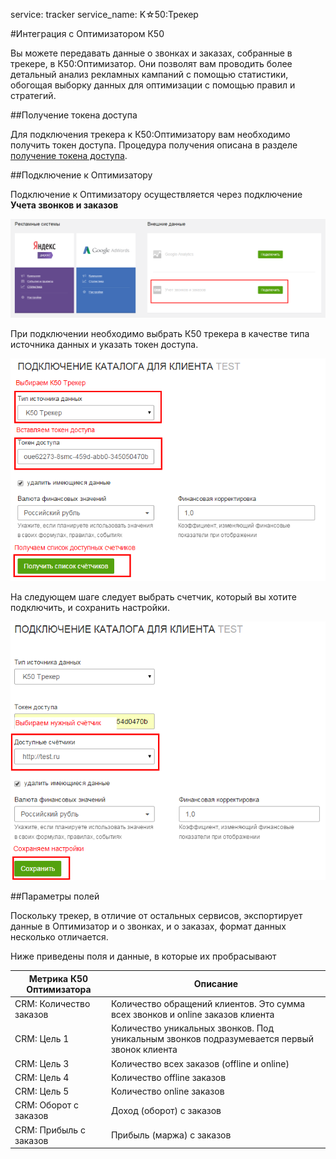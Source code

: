service: tracker
service_name: K☆50:Трекер

#Интеграция с Оптимизатором К50

Вы можете передавать данные о звонках и заказах, собранные в трекере, в К50:Оптимизатор. Они позволят вам проводить более детальный анализ рекламных кампаний с помощью статистики, обогощая выборку данных для оптимизации с помощью правил и стратегий.

##Получение токена доступа

Для подключения трекера к К50:Оптимизатору вам необходимо получить токен доступа. Процедура получения описана в разделе <a href="http://help.k50.ru/tracker-api/token_authorization/">получение токена доступа</a>. 

##Подключение к Оптимизатору

Подключение к Оптимизатору осуществляется через подключение **Учета звонков и заказов**

![Учет звонков и заказов](k50_11.png)

При подключении необходимо выбрать К50 трекера в качестве типа источника данных и указать токен доступа. 

![Подключение трекера](k50_12.png)

На следующем шаге следует выбрать счетчик, который вы хотите подключить, и сохранить настройки.

![Выбор счетчика](k50_13.png)

##Параметры полей

Поскольку трекер, в отличие от остальных сервисов, экспортирует данные в Оптимизатор и о звонках, и о заказах, формат данных несколько отличается.

Ниже приведены поля и данные, в которые их пробрасывают

|Метрика К50 Оптимизатора|Описание|
|------------------------|-------------------|
|CRM: Количество заказов|Количество обращений клиентов. Это сумма всех звонков и online заказов клиента|
|CRM: Цель 1|Количество уникальных звонков. Под уникальным звонков подразумевается первый звонок клиента|
|CRM: Цель 3|Количество всех заказов (offline и online)|
|CRM: Цель 4|Количество offline заказов|
|CRM: Цель 5|Количество online заказов|
|CRM: Оборот с заказов|Доход (оборот) с заказов|
|CRM: Прибыль с заказов|Прибыль (маржа) с заказов|